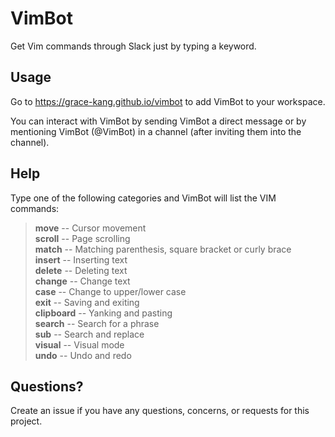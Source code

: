 # VimBot
Get Vim commands through Slack just by typing a keyword.

## Usage
Go to https://grace-kang.github.io/vimbot to add VimBot to your workspace.  

You can interact with VimBot by sending VimBot a direct message or by mentioning VimBot (@VimBot) in a channel (after inviting them into the channel). 

## Help
Type one of the following categories and VimBot will list the VIM commands:  
>**move** -- Cursor movement  
**scroll** -- Page scrolling  
**match** -- Matching parenthesis, square bracket or curly brace  
**insert** -- Inserting text  
**delete** -- Deleting text  
**change** -- Change text  
**case** -- Change to upper/lower case  
**exit** -- Saving and exiting  
**clipboard** -- Yanking and pasting  
**search** -- Search for a phrase  
**sub** -- Search and replace  
**visual** -- Visual mode  
**undo** -- Undo and redo  

## Questions?
Create an issue if you have any questions, concerns, or requests for this project.
